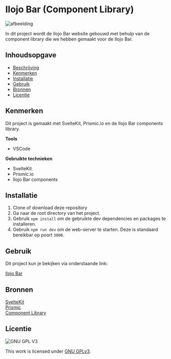 # Ilojo Bar (Component Library)

![afbeelding](https://user-images.githubusercontent.com/26089533/207358410-f412bb08-82b7-4d04-b999-cc4a00a94d5e.png)

In dit project wordt de Ilojo Bar website gebouwd met behulp van de component library die we hebben gemaakt voor de Ilojo Bar. 

## Inhoudsopgave

  * [Beschrijving](#beschrijving)
  * [Kenmerken](#kenmerken)
  * [Installatie](#installatie)
  * [Gebruik](#gebruik)
  * [Bronnen](#bronnen)
  * [Licentie](#licentie)
  
## Kenmerken

Dit project is gemaakt met SvelteKit, Prismic.io en de Ilojo Bar components library.
 
**Tools**

- VSCode

**Gebruikte technieken**

- SvelteKit
- Prismic.io
- Ilojo Bar components


## Installatie

1. Clone of download deze repository
2. Ga naar de root directory van het project.
3. Gebruik `npm install` om de gebruikte dev dependencies en packages te installeren.
4. Gebruik `npm run dev` om de web-server te starten. Deze is standaard bereikbar op poort `3000`.


## Gebruik

Dit project kun je bekijken via onderstaande link:

[Ilojo Bar](https://dont-repeat-yourself-component-library-nu.vercel.app/)

## Bronnen

[SvelteKit](https://kit.svelte.dev/)
<br>
[Prismic](https://prismic.io/)
<br>
[Component Library](https://www.npmjs.com/package/ilojo-bar-components)

## Licentie

![GNU GPL V3](https://www.gnu.org/graphics/gplv3-127x51.png)

This work is licensed under [GNU GPLv3](./LICENSE).
